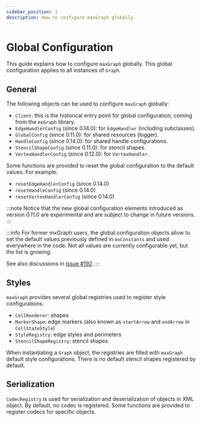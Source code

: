 ```yaml
---
sidebar_position: 1
description: How-to configure maxGraph globally.
---
```


# Global Configuration

This guide explains how to configure `maxGraph` globally. This global configuration applies to all instances of `Graph`.


## General

The following objects can be used to configure `maxGraph` globally:

  - `Client`: this is the historical entry point for global configuration, coming from the `mxGraph` library.
  - `EdgeHandlerConfig` (since 0.14.0): for `EdgeHandler` (including subclasses).
  - `GlobalConfig` (since 0.11.0): for shared resources (logger).
  - `HandleConfig` (since 0.14.0): for shared handle configurations.
  - `StencilShapeConfig` (since 0.11.0): for stencil shapes.
  - `VertexHandlerConfig` (since 0.12.0): for `VertexHandler`.

Some functions are provided to reset the global configuration to the default values. For example:

  - `resetEdgeHandlerConfig` (since 0.14.0)
  - `resetHandleConfig` (since 0.14.0)
  - `resetVertexHandlerConfig` (since 0.14.0)

:::note
Notice that the new global configuration elements introduced as version _0.11.0_ are experimental and are subject to change in future versions.
:::

:::info
For former mxGraph users, the global configuration objects allow to set the default values previously defined in `mxConstants` and used everywhere in the code.
Not all values are currently configurable yet, but the list is growing. 

See also discussions in [issue #192](https://github.com/maxGraph/maxGraph/issues/192).
:::

## Styles

`maxGraph` provides several global registries used to register style configurations.

  - `CellRenderer`: shapes
  - `MarkerShape`: edge markers (also known as `startArrow` and `endArrow` in `CellStateStyle`)
  - `StyleRegistry`: edge styles and perimeters
  - `StencilShapeRegistry`: stencil shapes

When instantiating a `Graph` object, the registries are filled with `maxGraph` default style configurations. There is no default stencil shapes registered by default.


## Serialization

`CodecRegistry` is used for serialization and deserialization of objects in XML object.
By default, no codec is registered. Some functions are provided to register codecs for specific objects.
